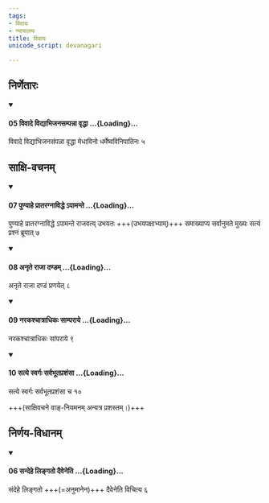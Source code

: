 ```yaml
---
tags:
- विवादः
- न्यायालयः
title: विवादः
unicode_script: devanagari

---
```

## निर्णेतारः
<div class="js_include" newlevelforh1="4" unfilled url="/vedAH_yajuH/taittirIyam/sUtram/ApastambaH/dharma-sUtram/vishvAsa-prastutiH/2/11/29/05_vivAde_vidyAbhijanasampannA_vRddhA.md">
<details open><summary><h4>05 विवादे विद्याभिजनसम्पन्ना वृद्धा ...{Loading}...</h4></summary>

विवादे विद्याभिजनसंपन्ना वृद्धा मेधाविनो धर्मेष्वविनिपातिनः ५
</details>
</div>
  

## साक्षि-वचनम्
<div class="js_include" newlevelforh1="4" unfilled url="/vedAH_yajuH/taittirIyam/sUtram/ApastambaH/dharma-sUtram/vishvAsa-prastutiH/2/11/29/07_puNyAhe_prAtaragnAviddhe.apAmante.md">
<details open><summary><h4>07 पुण्याहे प्रातरग्नाविद्धे ऽपामन्ते ...{Loading}...</h4></summary>

पुण्याहे प्रातरग्नाविद्धे ऽपामन्ते राजवत्य् उभयतः +++(उभयपक्षाभ्याम्)+++ समाख्याप्य सर्वानुमते मुख्यः सत्यं प्रश्नं ब्रूयात् ७
</details>
</div>
<div class="js_include" newlevelforh1="4" unfilled url="/vedAH_yajuH/taittirIyam/sUtram/ApastambaH/dharma-sUtram/vishvAsa-prastutiH/2/11/29/08_anRte_rAjA_daNDam.md">
<details open><summary><h4>08 अनृते राजा दण्डम् ...{Loading}...</h4></summary>

अनृते राजा दण्डं प्रणयेत् ८
</details>
</div>
<div class="js_include" newlevelforh1="4" unfilled url="/vedAH_yajuH/taittirIyam/sUtram/ApastambaH/dharma-sUtram/vishvAsa-prastutiH/2/11/29/09_narakashchAtrAdhikaH_sAmparAye.md">
<details open><summary><h4>09 नरकश्चात्राधिकः साम्पराये ...{Loading}...</h4></summary>

नरकश्चात्राधिकः सांपराये ९
</details>
</div>
<div class="js_include" newlevelforh1="4" unfilled url="/vedAH_yajuH/taittirIyam/sUtram/ApastambaH/dharma-sUtram/vishvAsa-prastutiH/2/11/29/10_satye_svargaH_sarvabhUtaprashaMsA.md">
<details open><summary><h4>10 सत्ये स्वर्गः सर्वभूतप्रशंसा ...{Loading}...</h4></summary>

सत्ये स्वर्गः सर्वभूतप्रशंसा च १०
</details>
</div>
  

+++(साक्षिवचने वाङ्-नियमनम् अन्यत्र प्रशस्तम्।)+++

## निर्णय-विधानम्
<div class="js_include" newlevelforh1="4" unfilled url="/vedAH_yajuH/taittirIyam/sUtram/ApastambaH/dharma-sUtram/vishvAsa-prastutiH/2/11/29/06_sandehe_lingato_daiveneti.md">
<details open><summary><h4>06 सन्देहे लिङ्गतो दैवेनेति ...{Loading}...</h4></summary>

संदेहे लिङ्गतो +++(=अनुमानेन)+++ दैवेनेति विचित्य ६
</details>
</div>
